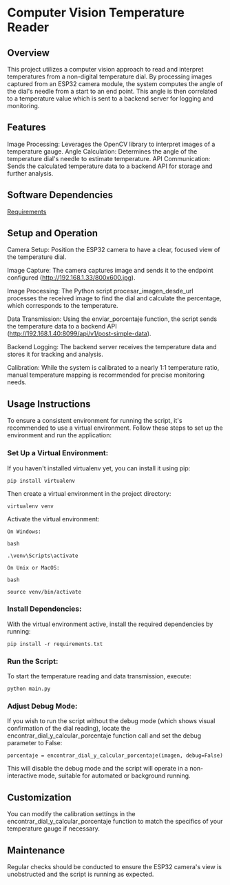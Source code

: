 # Computer Vision Temperature Reader

## Overview

This project utilizes a computer vision approach to read and interpret temperatures from a non-digital temperature dial. By processing images captured from an ESP32 camera module, the system computes the angle of the dial's needle from a start to an end point. This angle is then correlated to a temperature value which is sent to a backend server for logging and monitoring.

## Features

Image Processing: Leverages the OpenCV library to interpret images of a temperature gauge.
Angle Calculation: Determines the angle of the temperature dial's needle to estimate temperature.
API Communication: Sends the calculated temperature data to a backend API for storage and further analysis.

## Software Dependencies

[Requirements](./requirements.txt)

## Setup and Operation

Camera Setup: Position the ESP32 camera to have a clear, focused view of the temperature dial.

Image Capture: The camera captures image and sends it to the endpoint configured (http://192.168.1.33/800x600.jpg).

Image Processing: The Python script procesar_imagen_desde_url processes the received image to find the dial and calculate the percentage, which corresponds to the temperature.

Data Transmission: Using the enviar_porcentaje function, the script sends the temperature data to a backend API (http://192.168.1.40:8099/api/v1/post-simple-data).

Backend Logging: The backend server receives the temperature data and stores it for tracking and analysis.

Calibration: While the system is calibrated to a nearly 1:1 temperature ratio, manual temperature mapping is recommended for precise monitoring needs.

## Usage Instructions

To ensure a consistent environment for running the script, it's recommended to use a virtual environment. Follow these steps to set up the environment and run the application:

### Set Up a Virtual Environment:

If you haven't installed virtualenv yet, you can install it using pip:

    pip install virtualenv

Then create a virtual environment in the project directory:

    virtualenv venv

Activate the virtual environment:

    On Windows:

    bash

    .\venv\Scripts\activate

    On Unix or MacOS:

    bash

    source venv/bin/activate

### Install Dependencies:

With the virtual environment active, install the required dependencies by running:

    pip install -r requirements.txt

### Run the Script:

To start the temperature reading and data transmission, execute:

    python main.py

### Adjust Debug Mode:

If you wish to run the script without the debug mode (which shows visual confirmation of the dial reading), locate the encontrar_dial_y_calcular_porcentaje function call and set the debug parameter to False:

    porcentaje = encontrar_dial_y_calcular_porcentaje(imagen, debug=False)

This will disable the debug mode and the script will operate in a non-interactive mode, suitable for automated or background running.

## Customization

You can modify the calibration settings in the encontrar_dial_y_calcular_porcentaje function to match the specifics of your temperature gauge if necessary.

## Maintenance

Regular checks should be conducted to ensure the ESP32 camera's view is unobstructed and the script is running as expected.
